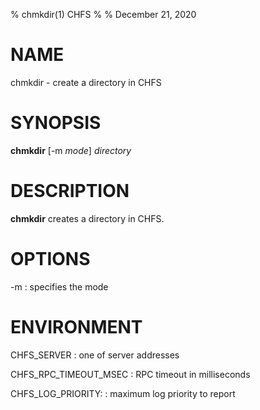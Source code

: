 % chmkdir(1) CHFS
%
% December 21, 2020

# NAME
chmkdir - create a directory in CHFS

# SYNOPSIS
**chmkdir** [-m _mode_] _directory_

# DESCRIPTION
**chmkdir** creates a directory in CHFS.

# OPTIONS
-m
: specifies the mode

# ENVIRONMENT
CHFS_SERVER
: one of server addresses

CHFS_RPC_TIMEOUT_MSEC
: RPC timeout in milliseconds

CHFS_LOG_PRIORITY:
: maximum log priority to report
